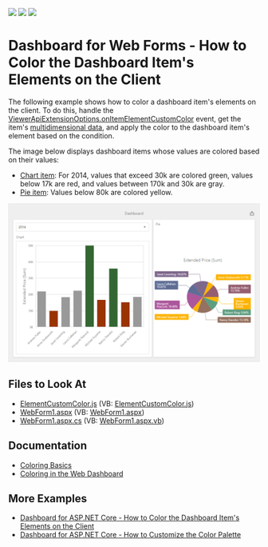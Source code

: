 <!-- default badges list -->
![](https://img.shields.io/endpoint?url=https://codecentral.devexpress.com/api/v1/VersionRange/128579800/22.1.3%2B)
[![](https://img.shields.io/badge/Open_in_DevExpress_Support_Center-FF7200?style=flat-square&logo=DevExpress&logoColor=white)](https://supportcenter.devexpress.com/ticket/details/T491831)
[![](https://img.shields.io/badge/📖_How_to_use_DevExpress_Examples-e9f6fc?style=flat-square)](https://docs.devexpress.com/GeneralInformation/403183)
<!-- default badges end -->

# Dashboard for Web Forms - How to Color the Dashboard Item's Elements on the Client

The following example shows how to color a dashboard item's elements on the client. To do this, handle the [ViewerApiExtensionOptions.onItemElementCustomColor](https://docs.devexpress.com/Dashboard/js-DevExpress.Dashboard.ViewerApiExtensionOptions?p=netframework#js_devexpress_dashboard_viewerapiextensionoptions_onitemelementcustomcolor) event, get the item's [multidimensional data](https://docs.devexpress.com/Dashboard/403003/web-dashboard/dashboard-control-for-javascript-applications-jquery-knockout-etc/obtain-underlying-and-displayed-data#client-data-structure), and apply the color to the dashboard item's element based on the condition.

The image below displays dashboard items whose values are colored based on their values:

- [Chart item](https://docs.devexpress.com/Dashboard/117159/web-dashboard/create-dashboards-on-the-web/dashboard-item-settings/chart): For 2014, values that exceed 30k are colored green, values below 17k are red, and values between 170k and 30k are gray.
- [Pie item](https://docs.devexpress.com/Dashboard/117162/web-dashboard/create-dashboards-on-the-web/dashboard-item-settings/pies): Values below 80k are colored yellow.

![](dashboard-color-elements.png)

## Files to Look At

* [ElementCustomColor.js](./CS/ASPxDashboard_ElementCustomColor/Scripts/ElementCustomColor.js) (VB: [ElementCustomColor.js](./VB/ASPxDashboard_ElementCustomColor/Scripts/ElementCustomColor.js))
* [WebForm1.aspx](./CS/ASPxDashboard_ElementCustomColor/WebForm1.aspx) (VB: [WebForm1.aspx](./VB/ASPxDashboard_ElementCustomColor/WebForm1.aspx))
* [WebForm1.aspx.cs](./CS/ASPxDashboard_ElementCustomColor/WebForm1.aspx.cs) (VB: [WebForm1.aspx.vb](./VB/ASPxDashboard_ElementCustomColor/WebForm1.aspx.vb))


## Documentation

- [Coloring Basics](https://docs.devexpress.com/Dashboard/116915)
- [Coloring in the Web Dashboard](https://docs.devexpress.com/Dashboard/117152)

## More Examples

- [Dashboard for ASP.NET Core - How to Color the Dashboard Item's Elements on the Client](https://github.com/DevExpress-Examples/asp-net-core-dashboard-color-dashboard-item-elements)
- [Dashboard for ASP.NET Core - How to Customize the Color Palette](https://github.com/DevExpress-Examples/asp-net-core-dashboard-customize-color-palettes)
